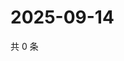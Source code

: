 # 2025-09-14

共 0 条

<!-- BEGIN ZHIHUVIDEO -->
<!-- 最后更新时间 Sun Sep 14 2025 19:07:44 GMT+0800 (China Standard Time) -->

<!-- END ZHIHUVIDEO -->
